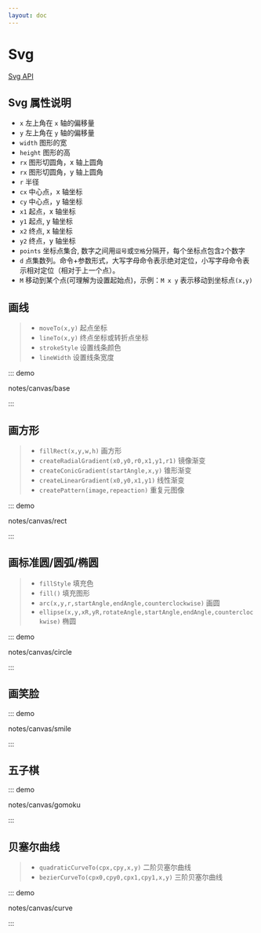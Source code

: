 ```yaml
---
layout: doc
---
```


# Svg
[Svg API](https://www.runoob.com/svg/svg-tutorial.html)


## Svg 属性说明
- `x` 左上角在 `x` 轴的偏移量
- `y` 左上角在 `y` 轴的偏移量
- `width` 图形的宽
- `height` 图形的高
- `rx` 图形切圆角，x 轴上圆角
- `rx` 图形切圆角，y 轴上圆角
- `r` 半径
- `cx` 中心点，x 轴坐标
- `cy` 中心点，y 轴坐标
- `x1` 起点，x 轴坐标
- `y1` 起点, y 轴坐标
- `x2` 终点, x 轴坐标
- `y2` 终点，y 轴坐标
- `points` 坐标点集合, 数字之间用`逗号`或`空格`分隔开，每个坐标点包含`2`个数字
- `d` 点集数列。命令+参数形式，大写字母命令表示绝对定位，小写字母命令表示相对定位（相对于上一个点）。
- `M` 移动到某个点(可理解为设置起始点)，示例：`M x y` 表示移动到坐标点`(x,y)`


## 画线
> - `moveTo(x,y)` 起点坐标
> - `lineTo(x,y)` 终点坐标或转折点坐标
> - `strokeStyle` 设置线条颜色
> - `lineWidth`   设置线条宽度

::: demo

notes/canvas/base

:::

## 画方形
> - `fillRect(x,y,w,h)` 画方形
> - `createRadialGradient(x0,y0,r0,x1,y1,r1)` 镜像渐变
> - `createConicGradient(startAngle,x,y)` 锥形渐变
> - `createLinearGradient(x0,y0,x1,y1)` 线性渐变
> - `createPattern(image,repeaction)` 重复元图像

::: demo

notes/canvas/rect

:::

## 画标准圆/圆弧/椭圆
> - `fillStyle` 填充色
> - `fill()` 填充图形
> - `arc(x,y,r,startAngle,endAngle,counterclockwise)` 画圆
> - `ellipse(x,y,xR,yR,rotateAngle,startAngle,endAngle,counterclockwise)` 椭圆

::: demo

notes/canvas/circle

:::

## 画笑脸

::: demo

notes/canvas/smile

:::

## 五子棋

::: demo

notes/canvas/gomoku

:::

## 贝塞尔曲线
> - `quadraticCurveTo(cpx,cpy,x,y)` 二阶贝塞尔曲线
> - `bezierCurveTo(cpx0,cpy0,cpx1,cpy1,x,y)` 三阶贝塞尔曲线

::: demo

notes/canvas/curve

:::



